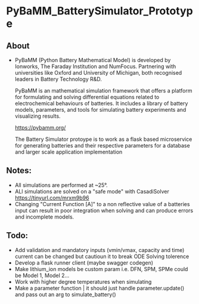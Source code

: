 # PyBaMM_BatterySimulator_Prototype
## About
- PyBaMM (Python Battery Mathematical Model) is developed by Ionworks, The Faraday Institution and NumFocus.
  Partnering with universities like Oxford and University of Michigan, both recognised leaders in Battery Technology R&D.
              
  PyBaMM is an mathematical simulation framework that offers a platform for formulating and solving differential equations related to electrochemical behaviours of batteries. 
  It includes a library of battery models, parameters, and tools for simulating battery experiments and visualizing results.
              
  https://pybamm.org/

  The Battery Simulator protoype is to work as a flask based microservice for generating batteries and their respective parameters for a database and larger scale application implementation
## Notes:  
- All simulations are performed at ~25°.
- ALl simulations are solved on a "safe mode" with CasadiSolver https://tinyurl.com/mrxm9b96
- Changing "Current Function [A]" to a non reflective value of a batteries input
  can result in poor integration when solving and can produce errors and incomplete models.

## Todo:   
- Add validation and mandatory inputs (vmin/vmax, capacity and time) current can be changed but cautioun it to break ODE Solving tolerence
- Develop a flask runner client (maybe swagger codegen)
- Make lithium_ion models be custom param i.e. DFN, SPM, SPMe could be Model 1, Model 2... 
- Work with higher degree temperatures when simulating
- Make a parameter function | it should just handle parameter.update() and pass out an arg to simulate_battery()
